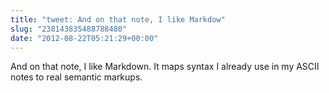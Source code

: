 ```yaml
---
title: "tweet: And on that note, I like Markdow"
slug: "238143835488788480"
date: "2012-08-22T05:21:29+00:00"
---
```

And on that note, I like Markdown.  It maps syntax I already use in my ASCII notes to real semantic markups.